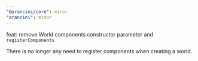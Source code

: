 ```yaml
---
"@arancini/core": minor
"arancini": minor
---
```


feat: remove World components constructor parameter and `registerComponents`

There is no longer any need to register components when creating a world.